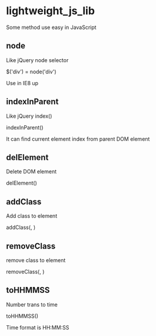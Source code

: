 lightweight_js_lib
==================

Some method use easy in JavaScript

## node

Like jQuery node selector

$('div') = node('div')

Use in IE8 up

## indexInParent

Like jQuery index()

indexInParent(<DOM Element>)

It can find current element index from parent DOM element

## delElement

Delete DOM element

delElement(<DOM Element>)

## addClass

Add class to element

addClass(<DOM Element>, <class name>)

## removeClass

remove class to element

removeClass(<DOM Element>, <class name>)

## toHHMMSS

Number trans to time

toHHMMSS(<Number>)

Time format is HH:MM:SS